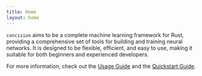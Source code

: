 ```yaml
---
title: Home
layout: home
---
```


`concision` aims to be a complete machine learning framework for Rust, providing a comprehensive set of tools for building and training neural networks. It is designed to be flexible, efficient, and easy to use, making it suitable for both beginners and experienced developers.

For more information, check out the [Usage Guide](/guides/usage/) and the [Quickstart Guide](/guides/quickstart/).